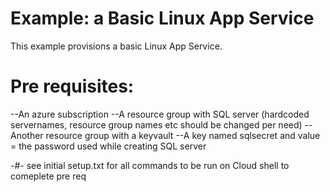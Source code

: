 # Example: a Basic Linux App Service

This example provisions a basic Linux App Service.

# Pre requisites:

--An azure subscription
--A resource group with SQL server (hardcoded servernames, resource group names etc should be changed per need)
--Another resource group with a keyvault
--A key named sqlsecret and value = the password used while creating SQL server

-#- see initial setup.txt for all commands to be run on Cloud shell to comeplete pre req

